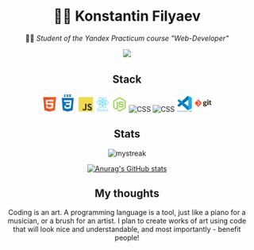 <h1 align="center">👨‍💻 Konstantin Filyaev</h1>
<p align="center">👨‍🎓 <i>Student of the Yandex Practicum course "Web-Developer"</i></p>  

<p align="center"><img src="https://www.codewars.com/users/uzornakovre/badges/small"></p>  


<h2 align="center">Stack</h2>  

<div align="center">
  <img src="https://raw.githubusercontent.com/devicons/devicon/1119b9f84c0290e0f0b38982099a2bd027a48bf1/icons/html5/html5-original.svg"  width="30" alt="HTML5">
  <img src="https://raw.githubusercontent.com/devicons/devicon/1119b9f84c0290e0f0b38982099a2bd027a48bf1/icons/css3/css3-plain-wordmark.svg" width="35" alt="CSS">
  <img src="https://raw.githubusercontent.com/devicons/devicon/1119b9f84c0290e0f0b38982099a2bd027a48bf1/icons/javascript/javascript-original.svg"  width="30" alt="JS">
  <img src="https://raw.githubusercontent.com/devicons/devicon/1119b9f84c0290e0f0b38982099a2bd027a48bf1/icons/react/react-original-wordmark.svg" width="30" alt="React">
  <img src="https://raw.githubusercontent.com/devicons/devicon/1119b9f84c0290e0f0b38982099a2bd027a48bf1/icons/nodejs/nodejs-original.svg" width="30" alt="nodejs">
  <img src="https://upload.wikimedia.org/wikipedia/commons/3/33/Figma-logo.svg" width="20" alt="CSS">
  <img src="https://www.shareicon.net/data/128x128/2015/10/06/113547_planet_512x512.png" width="33" alt="CSS">
  <img src="https://raw.githubusercontent.com/devicons/devicon/1119b9f84c0290e0f0b38982099a2bd027a48bf1/icons/vscode/vscode-original-wordmark.svg" width="32">
  <img src="https://raw.githubusercontent.com/devicons/devicon/1119b9f84c0290e0f0b38982099a2bd027a48bf1/icons/git/git-original-wordmark.svg" width="35" alt="Git">
</div>

<h2 align="center">Stats</h2>   
<div align="center">

<img src="https://github-readme-streak-stats.herokuapp.com/?user=uzornakovre&theme=tokyonight" alt="mystreak"/>      
  
[![Anurag's GitHub stats](https://github-readme-stats.vercel.app/api?username=uzornakovre&show_icons=true&theme=dark)](https://github.com/uzornakovre/github-readme-stats)
            
</div>

<h2 align="center">My thoughts</h2> 

<p align="center">Coding is an art. A programming language is a tool, just like a piano for a musician, or a brush for an artist. I plan to create works of art using code that will look nice and understandable, and most importantly - benefit people!</p>

<!--
**uzornakovre/uzornakovre** is a ✨ _special_ ✨ repository because its `README.md` (this file) appears on your GitHub profile.
.
Here are some ideas to get you started:

- 🔭 I’m currently working on ...
- 🌱 I’m currently learning ...
- 👯 I’m looking to collaborate on ...
- 🤔 I’m looking for help with ...
- 💬 Ask me about ...
- 📫 How to reach me: ...
- 😄 Pronouns: ...
- ⚡ Fun fact: ...
![codewars badge](https://www.codewars.com/users/uzornakovre/badges/small)  



<h2 align="left">Contacts</h2>  
E-mail: <i>konstantin.filyaev.1@gmail.com</i>  

Telegram: <i>@uzornakovre_official</i>
-->
